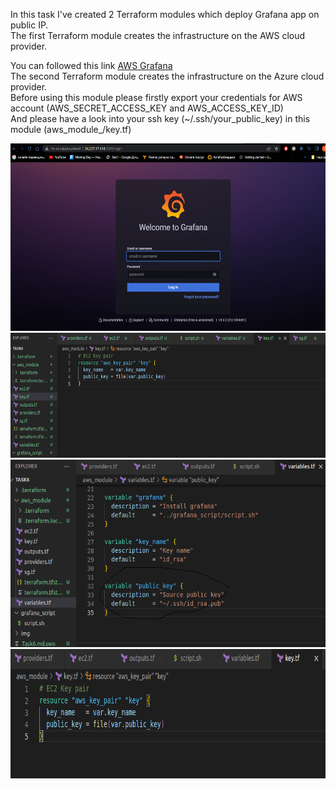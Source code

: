 In this task I've created 2 Terraform modules which deploy Grafana app on public IP. </br>
The first Terraform module creates the infrastructure on the AWS cloud provider. </br>

You can followed this link <a href="http://34.227.17.114:3000/login" > AWS Grafana </a> </br>
The second Terraform module creates the infrastructure on the Azure cloud provider. <a href="http://20.229.8.217:3000/login"> </a> </br>
Before using this module please firstly export your credentials for AWS account (AWS_SECRET_ACCESS_KEY and AWS_ACCESS_KEY_ID) </br>
And please have a look into your ssh key (~/.ssh/your_public_key) in this module (aws_module_/key.tf)

<img src=img/1.png width="600" height="300">
<img src=img/2.png width="600" height="200">
<img src=img/3.png width="647" height="300">
<img src=img/4.png width="743" height="207">
